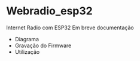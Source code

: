 # Webradio_esp32
Internet Radio com ESP32
Em breve documentação  
- Diagrama
- Gravação do Firmware  
- Utilização  



